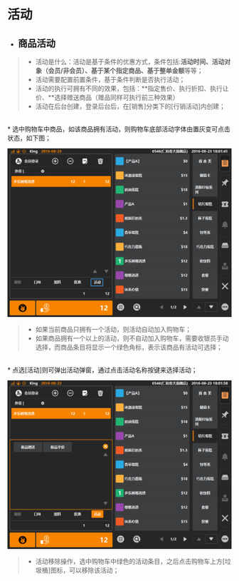 # 活动  

* ## 商品活动  
> * 活动是什么：活动是基于条件的优惠方式，条件包括:**活动时间、活动对象（会员/非会员）、基于某个指定商品、基于整单金额**等等；
> * 活动需要配置前置条件，基于条件判断是否执行活动；  
> * 活动的执行可拥有不同的效果，包括：**指定售价、执行折扣、执行让价、**选择赠送商品（赠品同样可执行前三种效果）
> * 活动在后台创建，登录后台后，在[销售]分类下的[行销活动]内创建；

<br />
* 选中购物车中商品，如该商品拥有活动，则购物车底部活动字体由置灰变可点击状态，如下图；  
  
![](5.5活动.png)  
  
>  * 如果当前商品只拥有一个活动，则活动自动加入购物车；
>  * 如果商品拥有一个以上的活动，则不自动加入购物车，需要收银员手动选择，而商品条目将显示一个绿色角标，表示该商品有活动可选择；       
  
  <br />
* 点选[活动]则可弹出活动弹窗，通过点击活动名称按键来选择活动；  

![](5.5活动-1.png)  
>  * 活动移除操作，选中购物车中绿色的活动条目，之后点击购物车上方[垃圾桶]图标，可以移除该活动；  
>         
    




